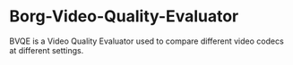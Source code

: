 # Borg-Video-Quality-Evaluator
BVQE is a Video Quality Evaluator used to compare different video codecs at different settings.
